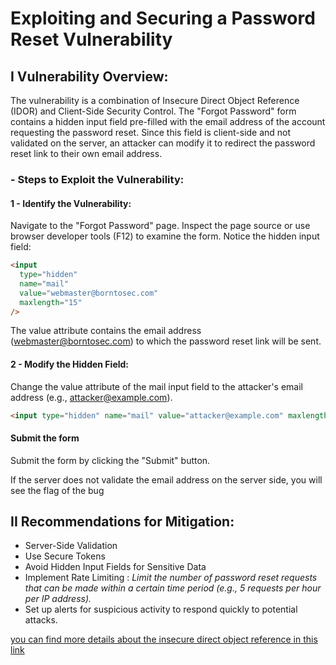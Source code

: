 # **Exploiting and Securing a Password Reset Vulnerability**

## I Vulnerability Overview:

The vulnerability is a combination of Insecure Direct Object Reference (IDOR) and Client-Side Security Control. The "Forgot Password" form contains a hidden input field pre-filled with the email address of the account requesting the password reset. Since this field is client-side and not validated on the server, an attacker can modify it to redirect the password reset link to their own email address.

### - Steps to Exploit the Vulnerability:

#### 1 - Identify the Vulnerability:

Navigate to the "Forgot Password" page.
Inspect the page source or use browser developer tools (F12) to examine the form.
Notice the hidden input field:

```html
<input
  type="hidden"
  name="mail"
  value="webmaster@borntosec.com"
  maxlength="15"
/>
```

The value attribute contains the email address (webmaster@borntosec.com) to which the password reset link will be sent.

#### 2 - Modify the Hidden Field:

Change the value attribute of the mail input field to the attacker's email address (e.g., attacker@example.com).

```html
<input type="hidden" name="mail" value="attacker@example.com" maxlength="15" />
```

#### Submit the form

Submit the form by clicking the "Submit" button.

If the server does not validate the email address on the server side, you will see the flag of the bug

## II Recommendations for Mitigation:

- Server-Side Validation
- Use Secure Tokens
- Avoid Hidden Input Fields for Sensitive Data
- Implement Rate Limiting : _Limit the number of password reset requests that can be made within a certain time period (e.g., 5 requests per hour per IP address)._
- Set up alerts for suspicious activity to respond quickly to potential attacks.





[you can find more details about the insecure direct object reference in this link](https://cheatsheetseries.owasp.org/cheatsheets/Insecure_Direct_Object_Reference_Prevention_Cheat_Sheet.html) 
